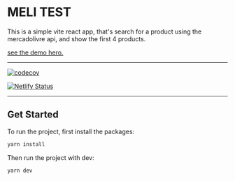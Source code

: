 # MELI TEST

This is a simple vite react app, that's search for a product using the mercadolivre api, and show the first 4 products.

[see the demo hero.](https://wondrous-figolla-960927.netlify.app/items?search=iphone)

---

[![codecov](https://codecov.io/gh/leonardoalemax/meli-test/branch/master/graph/badge.svg?token=7RGAFLP06H)](https://codecov.io/gh/leonardoalemax/meli-test)

[![Netlify Status](https://api.netlify.com/api/v1/badges/8a4bb21b-b8fd-49a6-839a-130cc846a7e8/deploy-status)](https://app.netlify.com/sites/wondrous-figolla-960927/deploys)

---

## Get Started

To run the project, first install the packages:

```bash
yarn install
```

Then run the project with dev:

```bash
yarn dev
```
